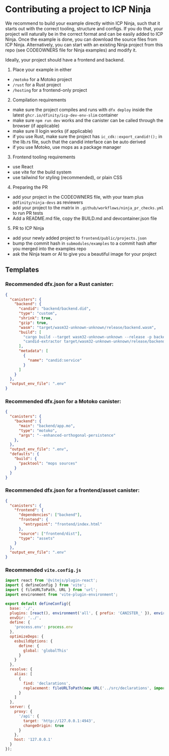 # Contributing a project to ICP Ninja

We recommend to build your example directly within ICP Ninja, such that it starts out with the correct tooling, structure and configs.
If you do that, your project will naturally be in the correct format and can be easily added to ICP Ninja.
Once the example is done, you can download the source files from ICP Ninja.
Alternatively, you can start with an existing Ninja project from this repo (see CODEOWNERS file for Ninja examples) and modify it.

Ideally, your project should have a frontend and backend.

1) Place your example in either
* `/motoko` for a Motoko project
* `/rust` for a Rust project
* `/hosting` for a frontend-only project

2) Compilation requirements
* make sure the project compiles and runs with `dfx deploy` inside the latest `ghcr.io/dfinity/icp-dev-env-slim` container
* make sure `npm run dev` works and the canister can be called through the browser (if applicable)
* make sure II login works (if applicable)
* if you use Rust, make sure the project has `ic_cdk::export_candid!();` in the lib.rs file, such that the candid interface can be auto derived
* if you use Motoko, use mops as a package manager

3) Frontend tooling requirements
* use React
* use vite for the build system
* use tailwind for styling (recommended), or plain CSS

4) Preparing the PR
* add your project in the CODEOWNERS file, with your team plus `@dfinity/ninja-devs` as reviewers
* add your project to the matrix in `.github/workflows/ninja_pr_checks.yml` to run PR tests
* Add a README.md file, copy the BUILD.md and devcontainer.json file

5) PR to ICP Ninja
* add your newly added project to `frontend/public/projects.json`
* bump the commit hash in `submodules/examples` to a commit hash after you merged into the examples repo
* ask the Ninja team or AI to give you a beautiful image for your project

## Templates

### Recommended dfx.json for a Rust canister:

```json
{
  "canisters": {
    "backend": {
      "candid": "backend/backend.did",
      "type": "custom",
      "shrink": true,
      "gzip": true,
      "wasm": "target/wasm32-unknown-unknown/release/backend.wasm",
      "build": [
        "cargo build --target wasm32-unknown-unknown --release -p backend",
        "candid-extractor target/wasm32-unknown-unknown/release/backend.wasm > backend/backend.did"
      ],
      "metadata": [
        {
          "name": "candid:service"
        }
      ]
    }
  },
  "output_env_file": ".env"
}
```

### Recommended dfx.json for a Motoko canister:

```json
{
  "canisters": {
    "backend": {
      "main": "backend/app.mo",
      "type": "motoko",
      "args": "--enhanced-orthogonal-persistence"
    },
  },
  "output_env_file": ".env",
  "defaults": {
    "build": {
      "packtool": "mops sources"
    }
  }
}

```

### Recommended dfx.json for a frontend/asset canister:

```json
{
  "canisters": {
    "frontend": {
      "dependencies": ["backend"],
      "frontend": {
        "entrypoint": "frontend/index.html"
      },
      "source": ["frontend/dist"],
      "type": "assets"
    }
  },
  "output_env_file": ".env"
}
```

### Recommended `vite.config.js`

```js
import react from '@vitejs/plugin-react';
import { defineConfig } from 'vite';
import { fileURLToPath, URL } from 'url';
import environment from 'vite-plugin-environment';

export default defineConfig({
  base: './',
  plugins: [react(), environment('all', { prefix: 'CANISTER_' }), environment('all', { prefix: 'DFX_' })],
  envDir: '../',
  define: {
    'process.env': process.env
  },
  optimizeDeps: {
    esbuildOptions: {
      define: {
        global: 'globalThis'
      }
    }
  },
  resolve: {
    alias: [
      {
        find: 'declarations',
        replacement: fileURLToPath(new URL('../src/declarations', import.meta.url))
      }
    ]
  },
  server: {
    proxy: {
      '/api': {
        target: 'http://127.0.0.1:4943',
        changeOrigin: true
      }
    },
    host: '127.0.0.1'
  }
});
```
